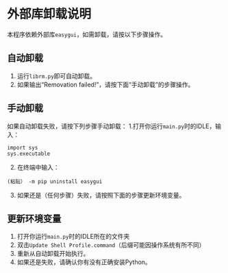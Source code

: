 # 外部库卸载说明
本程序依赖外部库`easygui`，如需卸载，请按以下步骤操作。
## 自动卸载
1. 运行`librm.py`即可自动卸载。
2. 如果输出“Removation failed!”，请按下面“手动卸载”的步骤操作。
## 手动卸载
如果自动卸载失败，请按下列步骤手动卸载：
1.打开你运行`main.py`时的IDLE，输入：
  ```
  import sys
  sys.executable
  ```
2. 在终端中输入：
  ```
  (粘贴） -m pip uninstall easygui
  ```
3. 如果还是（任何步骤）失败，请按照下面的步骤更新环境变量。
## 更新环境变量
1. 打开你运行`main.py`时的IDLE所在的文件夹
2. 双击`Update Shell Profile.command`（后缀可能因操作系统有所不同）
3. 重新从自动卸载开始执行。
4. 如果还是失败，请确认你有没有正确安装Python。
